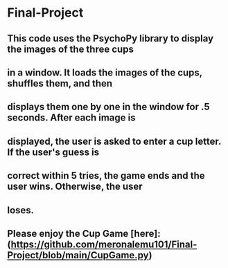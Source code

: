 # Final-Project

## This code uses the PsychoPy library to display the images of the three cups
## in a window. It loads the images of the cups, shuffles them, and then 
## displays them one by one in the window for .5 seconds. After each image is 
## displayed, the user is asked to enter a cup letter. If the user's guess is 
## correct within 5 tries, the game ends and the user wins. Otherwise, the user
## loses.

## Please enjoy the Cup Game [here]:(https://github.com/meronalemu101/Final-Project/blob/main/CupGame.py)



